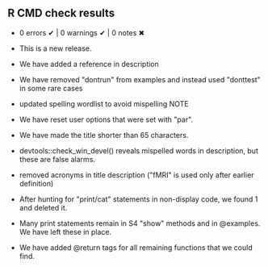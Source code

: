 ## R CMD check results

* 0 errors ✔ | 0 warnings ✔ | 0 notes ✖

* This is a new release.

* We have added a reference in description

* We have removed "dontrun" from examples and instead used "donttest" in some rare cases

* updated spelling wordlist to avoid mispelling NOTE

* We have reset user options that were set with "par".

* We have made the title shorter than 65 characters.

* devtools::check_win_devel() reveals mispelled words in description, but these are false alarms.

* removed acronyms in title description ("fMRI" is used only after earlier definition)

* After hunting for "print/cat" statements in non-display code, we found 1 and deleted it. 

* Many print statements remain in S4 "show" methods and in @examples. We have left these in place.

* We have added @return tags for all remaining functions that we could find.


